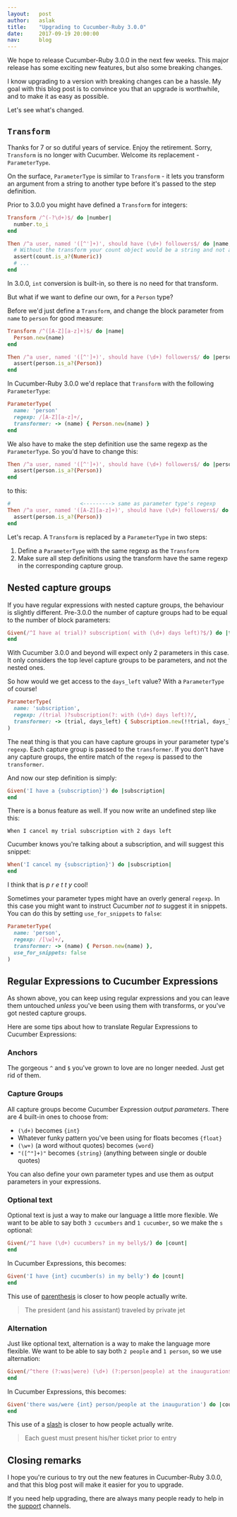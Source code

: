 ```yaml
---
layout:   post
author:   aslak
title:    "Upgrading to Cucumber-Ruby 3.0.0"
date:     2017-09-19 20:00:00
nav:      blog
---
```


We hope to release Cucumber-Ruby 3.0.0 in the next few weeks. This major release
has some exciting new features, but also some breaking changes.

I know upgrading to a version with breaking changes can be a hassle. My goal with
this blog post is to convince you that an upgrade is worthwhile, and to make it
as easy as possible.

Let's see what's changed.

## `Transform`

Thanks for 7 or so dutiful years of service. Enjoy the retirement. Sorry, `Transform`
is no longer with Cucumber. Welcome its replacement - `ParameterType`.

On the surface, `ParameterType` is similar to `Transform` - it lets you transform
an argument from a string to another type before it's passed to the step definition.

Prior to 3.0.0 you might have defined a `Transform` for integers:

```ruby
Transform /^(-?\d+)$/ do |number|
  number.to_i
end

Then /^a user, named '([^']+)', should have (\d+) followers$/ do |name, count|
  # Without the transform your count object would be a string and not a number
  assert(count.is_a?(Numeric))
  # ...  
end
```

In 3.0.0, `int` conversion is built-in, so there is no need for that transform.

But what if we want to define our own, for a `Person` type?

Before we'd just define a `Transform`, and change the block parameter from
`name` to `person` for good measure:

```ruby
Transform /^([A-Z][a-z]+)$/ do |name|
  Person.new(name)
end

Then /^a user, named '([^']+)', should have (\d+) followers$/ do |person, count|
  assert(person.is_a?(Person))
end
```

In Cucumber-Ruby 3.0.0 we'd replace that `Transform` with the following
`ParameterType`:

```ruby
ParameterType(
  name: 'person'
  regexp: /[A-Z][a-z]+/,
  transformer: -> (name) { Person.new(name) }
end
```

We also have to make the step definition use the same regexp as the `ParameterType`.
So you'd have to change this:

```ruby
Then /^a user, named '([^']+)', should have (\d+) followers$/ do |person, count|
  assert(person.is_a?(Person))
end
```

to this:

```ruby
#                      <---------> same as parameter type's regexp
Then /^a user, named '([A-Z][a-z]+)', should have (\d+) followers$/ do |person, count|
  assert(person.is_a?(Person))
end
```

Let's recap. A `Transform` is replaced by a `ParameterType` in two steps:

1. Define a `ParameterType` with the same regexp as the `Transform`
1. Make sure all step definitions using the transform have the same regexp in the
   corresponding capture group.

## Nested capture groups

If you have regular expressions with nested capture groups, the behaviour is slightly
different. Pre-3.0.0 the number of capture groups had to be equal to the number of
block parameters:

```ruby
Given(/^I have a( trial)? subscription( with (\d+) days left)?$/) do |trial, with_days_left, days_left|
end
```

With Cucumber 3.0.0 and beyond will expect only 2 parameters in this case. It
only considers the top level capture groups to be parameters, and not the nested
ones.

So how would we get access to the `days_left` value? With a `ParameterType` of
course!

```ruby
ParameterType(
  name: 'subscription',
  regexp: /(trial )?subscription(?: with (\d+) days left)?/,
  transformer: -> (trial, days_left) { Subscription.new(!!trial, days_left.nil? ? nil : days_left.to_i) }
)
```

The neat thing is that you can have capture groups in your parameter type's
`regexp`. Each capture group is passed to the `transformer`. If you don't
have any capture groups, the entire match of the `regexp` is passed to the
`transformer`.

And now our step definition is simply:

```ruby
Given('I have a {subscription}') do |subscription|
end
```

There is a bonus feature as well. If you now write an undefined step like this:

```gherkin
When I cancel my trial subscription with 2 days left
```

Cucumber knows you're talking about a subscription, and will suggest this snippet:

```ruby
When('I cancel my {subscription}') do |subscription|
end
```

I think that is *p* *r* *e* *t* *t* *y* cool!

Sometimes your parameter types might have an overly general `regexp`. In this case
you might want to instruct Cucumber *not to* suggest it in snippets. You can do this
by setting `use_for_snippets` to `false`:

```ruby
ParameterType(
  name: 'person',
  regexp: /[\w]+/,
  transformer: -> (name) { Person.new(name) },
  use_for_snippets: false
)
```

## Regular Expressions to Cucumber Expressions

As shown above, you can keep using regular expressions and you can leave them
untouched *unless* you've been using them with transforms, or you've got nested capture groups.

Here are some tips about how to translate Regular Expressions to Cucumber Expressions:

### Anchors

The gorgeous `^` and `$` you've grown to love are no longer needed. Just get rid of them.

### Capture Groups

All capture groups become Cucumber Expression *output parameters*. There are
4 built-in ones to choose from:

* `(\d+)` becomes `{int}`
* Whatever funky pattern you've been using for floats becomes `{float}`
* `(\w+)` (a word without quotes) becomes `{word}`
* `"([^"]+)"` becomes `{string}` (anything between single or double quotes)

You can also define your own parameter types and use them as output parameters
in your expressions.

### Optional text

Optional text is just a way to make our language a little more flexible.
We want to be able to say both `3 cucumbers` and `1 cucumber`, so we make the
`s` optional:

```ruby
Given(/^I have (\d+) cucumbers? in my belly$/) do |count|
end
```

In Cucumber Expressions, this becomes:

```ruby
Given('I have {int} cucumber(s) in my belly') do |count|
end
```

This use of [parenthesis](http://www.thepunctuationguide.com/parentheses.html) is
closer to how people actually write.

> The president (and his assistant) traveled by private jet

### Alternation

Just like optional text, alternation is a way to make the language more flexible.
We want to be able to say both `2 people` and `1 person`, so we use alternation:

```ruby
Given(/^there (?:was|were) (\d+) (?:person|people) at the inauguration$/) do |count|
end
```

In Cucumber Expressions, this becomes:

```ruby
Given('there was/were {int} person/people at the inauguration') do |count|
end
```

This use of a [slash](http://www.thepunctuationguide.com/parentheses.html) is
closer to how people actually write.

> Each guest must present his/her ticket prior to entry

## Closing remarks

I hope you're curious to try out the new features in Cucumber-Ruby 3.0.0, and that
this blog post will make it easier for you to upgrade.

If you need help upgrading, there are always many people ready to help in the
[support](https://cucumber.io/support) channels.

